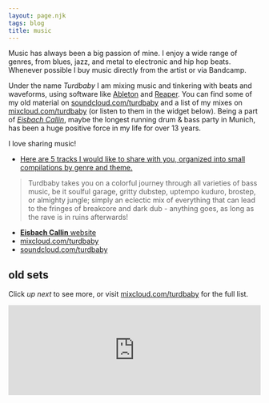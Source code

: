 ```yaml
---
layout: page.njk
tags: blog
title: music
---
```


Music has always been a big passion of mine. I enjoy a wide range of genres, from blues, jazz, and metal to electronic and hip hop beats. Whenever possible I buy music directly from the artist or via Bandcamp.

Under the name _Turdbaby_ I am mixing music and tinkering with beats and waveforms, using software like [Ableton](https://www.ableton.com/) and [Reaper](https://www.reaper.fm/). You can find some of my old material on [soundcloud.com/turdbaby](https://soundcloud.com/turdbaby) and a list of my mixes on [mixcloud.com/turdbaby](https://www.mixcloud.com/turdbaby/) (or listen to them in the widget below).
Being a part of [_Eisbach Callin_](https://eisbachcallin.com/), maybe the longest running drum & bass party in Munich, has been a huge positive force in my life for over 13 years.

I love sharing music!

- [Here are 5 tracks I would like to share with you, organized into small compilations by genre and theme.](../blog/5tracks)

> Turdbaby takes you on a colorful journey through all varieties of bass music, be it soulful garage, gritty dubstep, uptempo kuduro, brostep, or almighty jungle; simply an eclectic mix of everything that can lead to the fringes of breakcore and dark dub - anything goes, as long as the rave is in ruins afterwards!

- [**Eisbach Callin** website](https://eisbachcallin.com/)
- [mixcloud.com/turdbaby](https://www.mixcloud.com/turdbaby/)
- [soundcloud.com/turdbaby](https://soundcloud.com/turdbaby)

## old sets

Click _up next_ to see more, or visit [mixcloud.com/turdbaby](https://www.mixcloud.com/turdbaby/) for the full list.

<iframe width="100%" height="180" src="https://www.mixcloud.com/widget/iframe/?hide_cover=1&feed=%2Fturdbaby%2Fplaylists%2Fmixes%2F" frameborder="0" ></iframe>

